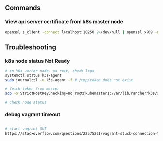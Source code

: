 
## Commands 

### View api server certificate from k8s master node
```bash
openssl s_client -connect localhost:10250 2>/dev/null | openssl x509 -noout -text
```

## Troubleshooting

### k8s node status Not Ready
```bash
# on k8s worker node, as root, check logs
systemctl status k3s-agent
sudo journalctl -u k3s-agent -f # /tmp/token does not exist

# fetch token from master
scp -o StrictHostKeyChecking=no root@kubemaster1:/var/lib/rancher/k3s/server/token /tmp/token

# check node status
```


### debug vagrant timeout
```bash

# start vagrant GUI
https://stackoverflow.com/questions/22575261/vagrant-stuck-connection-timeout-retrying

```